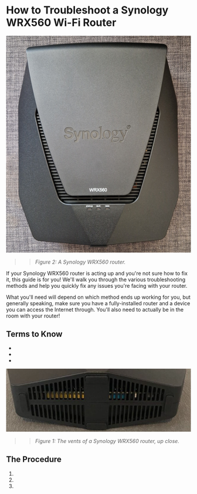 # How to Troubleshoot a Synology WRX560 Wi-Fi Router

![A Synology WRX560 router](./../johnsona/assets/images/synology_image_procedure.png)
>>*Figure 2: A Synology WRX560 router.*

If your Synology WRX560 router is acting up and you're not sure how to fix it, this guide is for you! We'll walk you through the various troubleshooting methods and help you quickly fix any issues you're facing with your router. 

What you'll need will depend on which method ends up working for you, but generally speaking, make sure you have a fully-installed router and a device you can access the Internet through. You'll also need to actually be in the room with your router!

## Terms to Know

- 
- 
- 

![A close-up of the vents of a Synology WRX560 router](./../johnsona/assets/images/screenshots/vents_up_close_screenshot.png)
>>*Figure 1: The vents of a Synology WRX560 router, up close.*

## The Procedure 

1. 
2. 
3. 